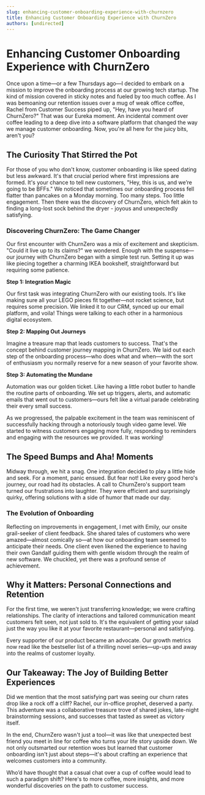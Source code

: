 ```yaml
---
slug: enhancing-customer-onboarding-experience-with-churnzero
title: Enhancing Customer Onboarding Experience with ChurnZero
authors: [undirected]
---
```



# Enhancing Customer Onboarding Experience with ChurnZero

Once upon a time—or a few Thursdays ago—I decided to embark on a mission to improve the onboarding process at our growing tech startup. The kind of mission covered in sticky notes and fueled by too much coffee. As I was bemoaning our retention issues over a mug of weak office coffee, Rachel from Customer Success piped up, "Hey, have you heard of ChurnZero?" That was our Eureka moment. An incidental comment over coffee leading to a deep dive into a software platform that changed the way we manage customer onboarding. Now, you're all here for the juicy bits, aren't you?

## The Curiosity That Stirred the Pot

For those of you who don't know, customer onboarding is like speed dating but less awkward. It's that crucial period where first impressions are formed. It's your chance to tell new customers, "Hey, this is us, and we’re going to be BFFs." We noticed that sometimes our onboarding process fell flatter than pancakes on a Monday morning. Too many steps. Too little engagement. Then there was the discovery of ChurnZero, which felt akin to finding a long-lost sock behind the dryer - joyous and unexpectedly satisfying.

### Discovering ChurnZero: The Game Changer

Our first encounter with ChurnZero was a mix of excitement and skepticism. "Could it live up to its claims?" we wondered. Enough with the suspense—our journey with ChurnZero began with a simple test run. Setting it up was like piecing together a charming IKEA bookshelf, straightforward but requiring some patience.

**Step 1: Integration Magic**

Our first task was integrating ChurnZero with our existing tools. It's like making sure all your LEGO pieces fit together—not rocket science, but requires some precision. We linked it to our CRM, synced up our email platform, and voila! Things were talking to each other in a harmonious digital ecosystem.

**Step 2: Mapping Out Journeys**

Imagine a treasure map that leads customers to success. That's the concept behind customer journey mapping in ChurnZero. We laid out each step of the onboarding process—who does what and when—with the sort of enthusiasm you normally reserve for a new season of your favorite show.

**Step 3: Automating the Mundane**

Automation was our golden ticket. Like having a little robot butler to handle the routine parts of onboarding. We set up triggers, alerts, and automatic emails that went out to customers—ours felt like a virtual parade celebrating their every small success.

As we progressed, the palpable excitement in the team was reminiscent of successfully hacking through a notoriously tough video game level. We started to witness customers engaging more fully, responding to reminders and engaging with the resources we provided. It was working!

## The Speed Bumps and Aha! Moments

Midway through, we hit a snag. One integration decided to play a little hide and seek. For a moment, panic ensued. But fear not! Like every good hero's journey, our road had its obstacles. A call to ChurnZero's support team turned our frustrations into laughter. They were efficient and surprisingly quirky, offering solutions with a side of humor that made our day.

### The Evolution of Onboarding

Reflecting on improvements in engagement, I met with Emily, our onsite grail-seeker of client feedback. She shared tales of customers who were amazed—almost comically so—at how our onboarding team seemed to anticipate their needs. One client even likened the experience to having their own Gandalf guiding them with gentle wisdom through the realm of new software. We chuckled, yet there was a profound sense of achievement.

## Why it Matters: Personal Connections and Retention

For the first time, we weren't just transferring knowledge; we were crafting relationships. The clarity of interactions and tailored communication meant customers felt seen, not just sold to. It's the equivalent of getting your salad just the way you like it at your favorite restaurant—personal and satisfying.

Every supporter of our product became an advocate. Our growth metrics now read like the bestseller list of a thrilling novel series—up-ups and away into the realms of customer loyalty.

## Our Takeaway: The Joy of Building Better Experiences

Did we mention that the most satisfying part was seeing our churn rates drop like a rock off a cliff? Rachel, our in-office prophet, deserved a party. This adventure was a collaborative treasure trove of shared jokes, late-night brainstorming sessions, and successes that tasted as sweet as victory itself.

In the end, ChurnZero wasn't just a tool—it was like that unexpected best friend you meet in line for coffee who turns your life story upside down. We not only outsmarted our retention woes but learned that customer onboarding isn't just about steps—it's about crafting an experience that welcomes customers into a community.

Who’d have thought that a casual chat over a cup of coffee would lead to such a paradigm shift? Here's to more coffee, more insights, and more wonderful discoveries on the path to customer success.